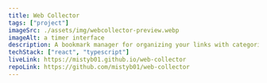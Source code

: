 ```yaml
---
title: Web Collector
tags: ["project"]
imageSrc: ./assets/img/webcollector-preview.webp
imageAlt: a timer interface
description: A bookmark manager for organizing your links with categories and tags. Comes with an editing interface and color themes.
techStack: ["react", "typescript"]
liveLink: https://mistyb01.github.io/web-collector
repoLink: https://github.com/mistyb01/web-collector
---
```

